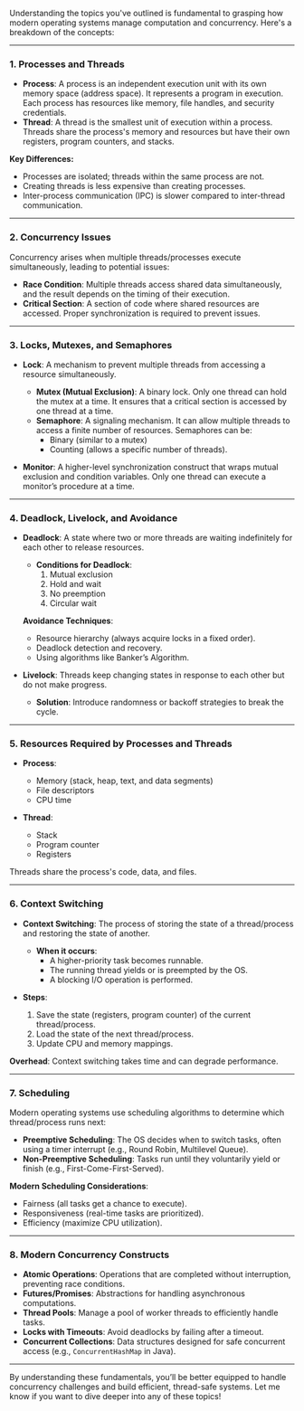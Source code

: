 Understanding the topics you've outlined is fundamental to grasping how modern operating systems manage computation and concurrency. Here's a breakdown of the concepts:

---

### **1. Processes and Threads**

- **Process**: A process is an independent execution unit with its own memory space (address space). It represents a program in execution. Each process has resources like memory, file handles, and security credentials.
- **Thread**: A thread is the smallest unit of execution within a process. Threads share the process's memory and resources but have their own registers, program counters, and stacks.

**Key Differences:**

- Processes are isolated; threads within the same process are not.
- Creating threads is less expensive than creating processes.
- Inter-process communication (IPC) is slower compared to inter-thread communication.

---

### **2. Concurrency Issues**

Concurrency arises when multiple threads/processes execute simultaneously, leading to potential issues:

- **Race Condition**: Multiple threads access shared data simultaneously, and the result depends on the timing of their execution.
- **Critical Section**: A section of code where shared resources are accessed. Proper synchronization is required to prevent issues.

---

### **3. Locks, Mutexes, and Semaphores**

- **Lock**: A mechanism to prevent multiple threads from accessing a resource simultaneously.

  - **Mutex (Mutual Exclusion)**: A binary lock. Only one thread can hold the mutex at a time. It ensures that a critical section is accessed by one thread at a time.
  - **Semaphore**: A signaling mechanism. It can allow multiple threads to access a finite number of resources. Semaphores can be:
    - Binary (similar to a mutex)
    - Counting (allows a specific number of threads).

- **Monitor**: A higher-level synchronization construct that wraps mutual exclusion and condition variables. Only one thread can execute a monitor’s procedure at a time.

---

### **4. Deadlock, Livelock, and Avoidance**

- **Deadlock**: A state where two or more threads are waiting indefinitely for each other to release resources.

  - **Conditions for Deadlock**:
    1. Mutual exclusion
    2. Hold and wait
    3. No preemption
    4. Circular wait

  **Avoidance Techniques**:

  - Resource hierarchy (always acquire locks in a fixed order).
  - Deadlock detection and recovery.
  - Using algorithms like Banker’s Algorithm.

- **Livelock**: Threads keep changing states in response to each other but do not make progress.
  - **Solution**: Introduce randomness or backoff strategies to break the cycle.

---

### **5. Resources Required by Processes and Threads**

- **Process**:

  - Memory (stack, heap, text, and data segments)
  - File descriptors
  - CPU time

- **Thread**:
  - Stack
  - Program counter
  - Registers

Threads share the process's code, data, and files.

---

### **6. Context Switching**

- **Context Switching**: The process of storing the state of a thread/process and restoring the state of another.

  - **When it occurs**:
    - A higher-priority task becomes runnable.
    - The running thread yields or is preempted by the OS.
    - A blocking I/O operation is performed.

- **Steps**:
  1. Save the state (registers, program counter) of the current thread/process.
  2. Load the state of the next thread/process.
  3. Update CPU and memory mappings.

**Overhead**: Context switching takes time and can degrade performance.

---

### **7. Scheduling**

Modern operating systems use scheduling algorithms to determine which thread/process runs next:

- **Preemptive Scheduling**: The OS decides when to switch tasks, often using a timer interrupt (e.g., Round Robin, Multilevel Queue).
- **Non-Preemptive Scheduling**: Tasks run until they voluntarily yield or finish (e.g., First-Come-First-Served).

**Modern Scheduling Considerations**:

- Fairness (all tasks get a chance to execute).
- Responsiveness (real-time tasks are prioritized).
- Efficiency (maximize CPU utilization).

---

### **8. Modern Concurrency Constructs**

- **Atomic Operations**: Operations that are completed without interruption, preventing race conditions.
- **Futures/Promises**: Abstractions for handling asynchronous computations.
- **Thread Pools**: Manage a pool of worker threads to efficiently handle tasks.
- **Locks with Timeouts**: Avoid deadlocks by failing after a timeout.
- **Concurrent Collections**: Data structures designed for safe concurrent access (e.g., `ConcurrentHashMap` in Java).

---

By understanding these fundamentals, you’ll be better equipped to handle concurrency challenges and build efficient, thread-safe systems. Let me know if you want to dive deeper into any of these topics!
